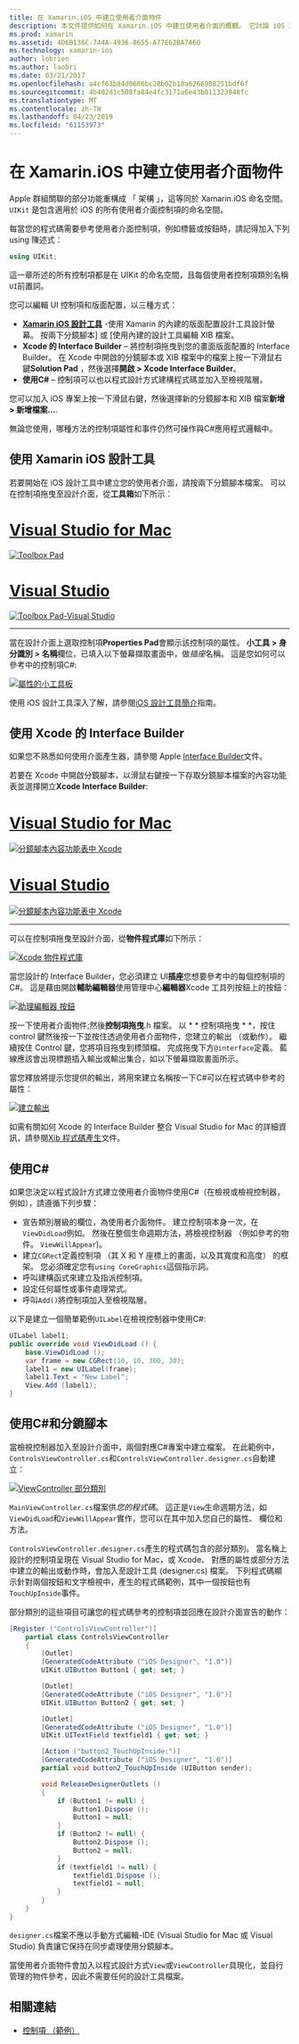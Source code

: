 ```yaml
---
title: 在 Xamarin.iOS 中建立使用者介面物件
description: 本文件提供如何在 Xamarin.iOS 中建立使用者介面的概觀。 它討論 iOS 設計工具，Xcode 介面產生器中， C#，和分鏡腳本。
ms.prod: xamarin
ms.assetid: 4D6B136C-744A-4936-8655-A77E62BA7A60
ms.technology: xamarin-ios
author: lobrien
ms.author: laobri
ms.date: 03/21/2017
ms.openlocfilehash: a4cf63b84d0686bc28b02b18a6266908251bdf6f
ms.sourcegitcommit: 4b402d1c508fa84e4fc3171a6e43b811323948fc
ms.translationtype: MT
ms.contentlocale: zh-TW
ms.lasthandoff: 04/23/2019
ms.locfileid: "61153973"
---
```

# <a name="creating-user-interface-objects-in-xamarinios"></a>在 Xamarin.iOS 中建立使用者介面物件

Apple 群組關聯的部分功能重構成 「 架構 」，這等同於 Xamarin.iOS 命名空間。 `UIKit` 是包含適用於 iOS 的所有使用者介面控制項的命名空間。

每當您的程式碼需要參考使用者介面控制項，例如標籤或按鈕時，請記得加入下列 using 陳述式：

```csharp
using UIKit;
```

這一章所述的所有控制項都是在 UIKit 的命名空間，且每個使用者控制項類別名稱`UI`前置詞。

您可以編輯 UI 控制項和版面配置，以三種方式：

-  **[Xamarin iOS 設計工具](~/ios/user-interface/designer/index.md)** -使用 Xamarin 的內建的版面配置設計工具設計螢幕。 按兩下分鏡腳本] 或 [使用內建的設計工具編輯 XIB 檔案。
-  **Xcode 的 Interface Builder** – 將控制項拖曳到您的畫面版面配置的 Interface Builder。 在 Xcode 中開啟的分鏡腳本或 XIB 檔案中的檔案上按一下滑鼠右鍵**Solution Pad** ，然後選擇**開啟 > Xcode Interface Builder**。
-  **使用C#**  – 控制項可以也以程式設計方式建構程式碼並加入至檢視階層。

您可以加入 iOS 專案上按一下滑鼠右鍵，然後選擇新的分鏡腳本和 XIB 檔案**新增 > 新增檔案...**.

無論您使用，哪種方法的控制項屬性和事件仍然可操作與C#應用程式邏輯中。

## <a name="using-xamarin-ios-designer"></a>使用 Xamarin iOS 設計工具

若要開始在 iOS 設計工具中建立您的使用者介面，請按兩下分鏡腳本檔案。 可以在控制項拖曳至設計介面，從**工具箱**如下所示：

# <a name="visual-studio-for-mactabmacos"></a>[Visual Studio for Mac](#tab/macos)

 [![](creating-ui-objects-images/image2b.png "Toolbox Pad")](creating-ui-objects-images/image2b.png#lightbox)
 
# <a name="visual-studiotabwindows"></a>[Visual Studio](#tab/windows)

 [![](creating-ui-objects-images/image2b-vs.png "Toolbox Pad-Visual Studio")](creating-ui-objects-images/image2b.png#lightbox)
 
-----

當在設計介面上選取控制項**Properties Pad**會顯示該控制項的屬性。 **小工具 > 身分識別 > 名稱**欄位，已填入以下螢幕擷取畫面中，做*插座*名稱。 這是您如何可以參考中的控制項C#:

 [![](creating-ui-objects-images/image3b.png "屬性的小工具板")](creating-ui-objects-images/image3b.png#lightbox)

使用 iOS 設計工具深入了解，請參閱[iOS 設計工具簡介](~/ios/user-interface/designer/introduction.md)指南。

## <a name="using-xcode-interface-builder"></a>使用 Xcode 的 Interface Builder

如果您不熟悉如何使用介面產生器，請參閱 Apple [Interface Builder](https://developer.apple.com/xcode/interface-builder/)文件。

若要在 Xcode 中開啟分鏡腳本，以滑鼠右鍵按一下存取分鏡腳本檔案的內容功能表並選擇開立**Xcode Interface Builder**:

# <a name="visual-studio-for-mactabmacos"></a>[Visual Studio for Mac](#tab/macos)

 [![](creating-ui-objects-images/imagexcode.png "分鏡腳本內容功能表中 Xcode")](creating-ui-objects-images/imagexcode.png#lightbox)
 
# <a name="visual-studiotabwindows"></a>[Visual Studio](#tab/windows)

[![](creating-ui-objects-images/imagexcode-vs.png "分鏡腳本內容功能表中 Xcode")](creating-ui-objects-images/imagexcode-vs.png#lightbox)

-----

可以在控制項拖曳至設計介面，從**物件程式庫**如下所示：

 [![](creating-ui-objects-images/image5a.png "Xcode 物件程式庫")](creating-ui-objects-images/image5a.png#lightbox)

當您設計的 Interface Builder，您必須建立 UI**插座**您想要參考中的每個控制項的C#。 這是藉由開啟**輔助編輯器**使用管理中心**編輯器**Xcode 工具列按鈕上的按鈕：

 [![](creating-ui-objects-images/image6a.png "助理編輯器 按鈕")](creating-ui-objects-images/image6a.png#lightbox)

按一下使用者介面物件;然後**控制項拖曳**.h 檔案。 以 * * 控制項拖曳 * *，按住 control 鍵然後按一下並按住透過使用者介面物件，您建立的輸出 （或動作）。 繼續按住 Control 鍵，您將項目拖曳到標頭檔。 完成拖曳下方`@interface`定義。 藍線應該會出現標題插入輸出或輸出集合，如以下螢幕擷取畫面所示。

當您釋放將提示您提供的輸出，將用來建立名稱按一下C#可以在程式碼中參考的屬性：

 [![](creating-ui-objects-images/image8a.png "建立輸出")](creating-ui-objects-images/image8a.png#lightbox)

如需有關如何 Xcode 的 Interface Builder 整合 Visual Studio for Mac 的詳細資訊，請參閱[Xib 程式碼產生](~/ios/internals/xib-code-generation.md#generated)文件。

##  <a name="using-c"></a>使用C#

如果您決定以程式設計方式建立使用者介面物件使用C#（在檢視或檢視控制器，例如），請遵循下列步驟：

-  宣告類別層級的欄位，為使用者介面物件。 建立控制項本身一次，在`ViewDidLoad`例如。 然後在整個生命週期方法，將檢視控制器 （例如參考的物件。
`ViewWillAppear`)。
-  建立`CGRect`定義控制項 （其 X 和 Y 座標上的畫面，以及其寬度和高度） 的框架。 您必須確定您有`using CoreGraphics`這個指示詞。
-  呼叫建構函式來建立及指派控制項。
-  設定任何屬性或事件處理常式。
-  呼叫`Add()`將控制項加入至檢視階層。

以下是建立一個簡單範例`UILabel`在檢視控制器中使用C#:

```csharp
UILabel label1;
public override void ViewDidLoad () {
    base.ViewDidLoad ();
    var frame = new CGRect(10, 10, 300, 30);
    label1 = new UILabel(frame);
    label1.Text = "New Label";
    View.Add (label1);
}
```

<a name="partial_classes" />

## <a name="using-c-and-storyboards"></a>使用C#和分鏡腳本

當檢視控制器加入至設計介面中，兩個對應C#專案中建立檔案。 在此範例中，`ControlsViewController.cs`和`ControlsViewController.designer.cs`自動建立：

 [![](creating-ui-objects-images/image9b.png "ViewController 部分類別")](creating-ui-objects-images/image9b.png#lightbox)

`MainViewController.cs`檔案供*您的程式碼*。 這正是`View`生命週期方法，如`ViewDidLoad`和`ViewWillAppear`實作，您可以在其中加入您自己的屬性、 欄位和方法。

`ControlsViewController.designer.cs`產生的程式碼包含的部分類別。 當名稱上設計的控制項呈現在 Visual Studio for Mac，或 Xcode、 對應的屬性或部分方法中建立的輸出或動作時，會加入至設計工具 (designer.cs) 檔案。 下列程式碼顯示針對兩個按鈕和文字檢視中，產生的程式碼範例，其中一個按鈕也有`TouchUpInside`事件。

部分類別的這些項目可讓您的程式碼參考的控制項並回應在設計介面宣告的動作：

```csharp
[Register ("ControlsViewController")]
    partial class ControlsViewController
    {
        [Outlet]
        [GeneratedCodeAttribute ("iOS Designer", "1.0")]
        UIKit.UIButton Button1 { get; set; }

        [Outlet]
        [GeneratedCodeAttribute ("iOS Designer", "1.0")]
        UIKit.UIButton Button2 { get; set; }

        [Outlet]
        [GeneratedCodeAttribute ("iOS Designer", "1.0")]
        UIKit.UITextField textfield1 { get; set; }

        [Action ("button2_TouchUpInside:")]
        [GeneratedCodeAttribute ("iOS Designer", "1.0")]
        partial void button2_TouchUpInside (UIButton sender);

        void ReleaseDesignerOutlets ()
        {
            if (Button1 != null) {
                Button1.Dispose ();
                Button1 = null;
            }
            if (Button2 != null) {
                Button2.Dispose ();
                Button2 = null;
            }
            if (textfield1 != null) {
                textfield1.Dispose ();
                textfield1 = null;
            }
        }
    }
}
```

`designer.cs`檔案不應以手動方式編輯-IDE (Visual Studio for Mac 或 Visual Studio) 負責讓它保持在同步處理使用分鏡腳本。

當使用者介面物件會加入以程式設計方式`View`或`ViewController`具現化，並自行管理的物件參考，因此不需要任何的設計工具檔案。



## <a name="related-links"></a>相關連結

- [控制項 （範例）](https://developer.xamarin.com/samples/Controls/)
